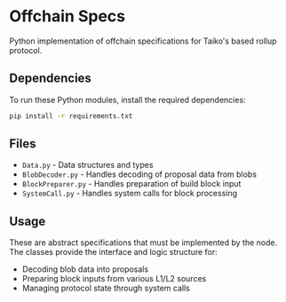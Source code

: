 # Offchain Specs

Python implementation of offchain specifications for Taiko's based rollup protocol.

## Dependencies

To run these Python modules, install the required dependencies:

```bash
pip install -r requirements.txt
```

## Files

- `Data.py` - Data structures and types
- `BlobDecoder.py` - Handles decoding of proposal data from blobs
- `BlockPreparer.py` - Handles preparation of build block input
- `SystemCall.py` - Handles system calls for block processing

## Usage

These are abstract specifications that must be implemented by the node. The classes provide the interface and logic structure for:

- Decoding blob data into proposals
- Preparing block inputs from various L1/L2 sources
- Managing protocol state through system calls
